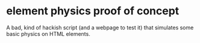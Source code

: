 # element physics proof of concept

A bad, kind of hackish script (and a webpage to test it) that simulates some basic physics on HTML elements.
